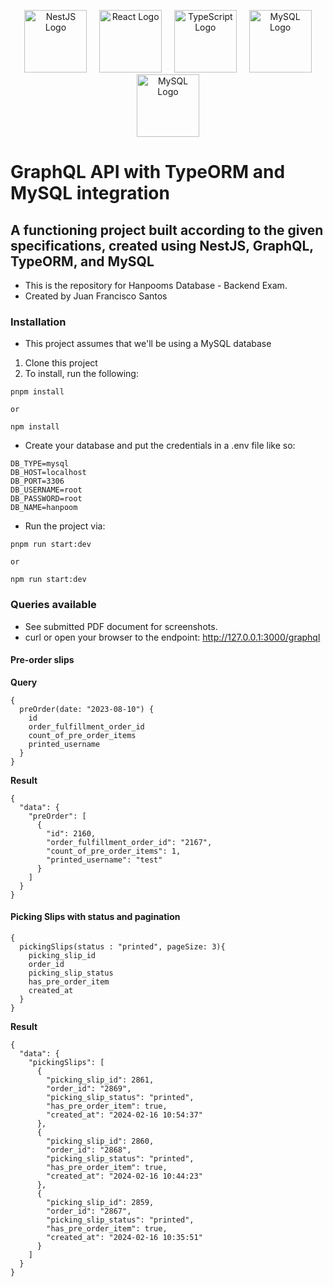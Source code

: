 <p align="center">
  <a href="http://nestjs.com/" target="blank"><img src="https://nestjs.com/img/logo-small.svg" width="100" alt="NestJS Logo" /></a>
  &nbsp;&nbsp;&nbsp;
  <a href="https://reactjs.org/" target="blank"><img src="https://upload.wikimedia.org/wikipedia/commons/a/a7/React-icon.svg" width="100" alt="React Logo" /></a>
  &nbsp;&nbsp;&nbsp;
  <a href="https://www.typescriptlang.org/" target="blank"><img src="https://cdn.worldvectorlogo.com/logos/typescript.svg" width="100" alt="TypeScript Logo" /></a>
  &nbsp;&nbsp;&nbsp;
  <a href="https://www.mysql.com/" target="blank"><img src="https://www.mysql.com/common/logos/logo-mysql-170x115.png" width="100" alt="MySQL Logo" /></a>
  <a href="https://www.graphql.org/" target="blank"><img src="https://encrypted-tbn0.gstatic.com/images?q=tbn:ANd9GcT98DxugSAuOVaFkvEL8Lz8Xxl-oCrSVx1dvg&s" width="100" alt="MySQL Logo" /></a>

</p>

# GraphQL API with TypeORM and MySQL integration

## A functioning project built according to the given specifications, created using NestJS, GraphQL, TypeORM, and MySQL

- This is the repository for Hanpooms Database - Backend Exam.
- Created by Juan Francisco Santos

### Installation

- This project assumes that we'll be using a MySQL database

1. Clone this project
2. To install, run the following:

```
pnpm install

or

npm install
```

- Create your database and put the credentials in a .env file like so:

```
DB_TYPE=mysql
DB_HOST=localhost
DB_PORT=3306
DB_USERNAME=root
DB_PASSWORD=root
DB_NAME=hanpoom
```

- Run the project via:

```
pnpm run start:dev

or

npm run start:dev
```

### Queries available

- See submitted PDF document for screenshots.
- curl or open your browser to the endpoint: http://127.0.0.1:3000/graphql

#### Pre-order slips

**Query**

```
{
  preOrder(date: "2023-08-10") {
    id
    order_fulfillment_order_id
    count_of_pre_order_items
    printed_username
  }
}
```

**Result**

```
{
  "data": {
    "preOrder": [
      {
        "id": 2160,
        "order_fulfillment_order_id": "2167",
        "count_of_pre_order_items": 1,
        "printed_username": "test"
      }
    ]
  }
}
```

#### Picking Slips with status and pagination

```
{
  pickingSlips(status : "printed", pageSize: 3){
    picking_slip_id
    order_id
    picking_slip_status
    has_pre_order_item
    created_at
  }
}
```

**Result**

```
{
  "data": {
    "pickingSlips": [
      {
        "picking_slip_id": 2861,
        "order_id": "2869",
        "picking_slip_status": "printed",
        "has_pre_order_item": true,
        "created_at": "2024-02-16 10:54:37"
      },
      {
        "picking_slip_id": 2860,
        "order_id": "2868",
        "picking_slip_status": "printed",
        "has_pre_order_item": true,
        "created_at": "2024-02-16 10:44:23"
      },
      {
        "picking_slip_id": 2859,
        "order_id": "2867",
        "picking_slip_status": "printed",
        "has_pre_order_item": true,
        "created_at": "2024-02-16 10:35:51"
      }
    ]
  }
}
```
